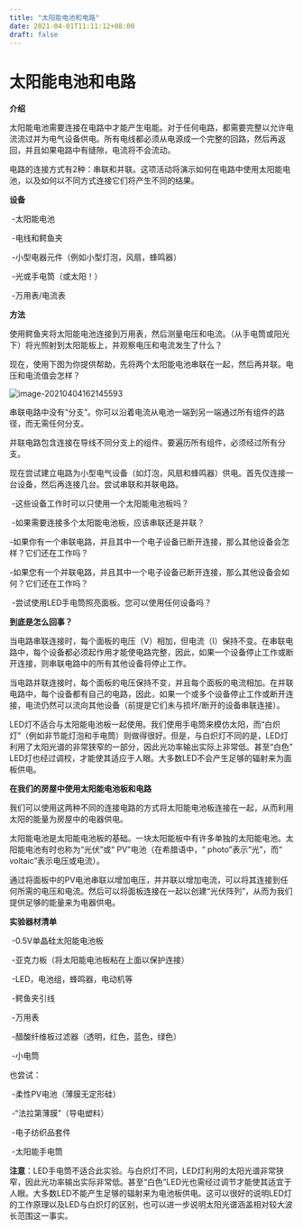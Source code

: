 ```yaml
---
title: "太阳能电池和电路"
date: 2021-04-01T11:11:12+08:00
draft: false
---
```


太阳能电池和电路
===========================

**介绍**

​		太阳能电池需要连接在电路中才能产生电能。对于任何电路，都需要完整以允许电流流过并为电气设备供电。所有电线都必须从电源成一个完整的回路，然后再返回，并且如果电路中有缝隙，电流将不会流动。

​		电路的连接方式有2种：串联和并联。这项活动将演示如何在电路中使用太阳能电池，以及如何以不同方式连接它们将产生不同的结果。

**设备**

​		-太阳能电池

​		-电线和鳄鱼夹

​		-小型电器元件（例如小型灯泡，风扇，蜂鸣器）

​		-光或手电筒（或太阳！）

​		-万用表/电流表

**方法**

​    	使用鳄鱼夹将太阳能电池连接到万用表，然后测量电压和电流。（从手电筒或阳光下）将光照射到太阳能板上，并观察电压和电流发生了什么？

​		现在，使用下图为你提供帮助，先将两个太阳能电池串联在一起，然后再并联。电压和电流值会怎样？

![image-20210404162145593](C:\Users\asus\AppData\Roaming\Typora\typora-user-images\image-20210404162145593.png)

​		串联电路中没有“分支”。你可以沿着电流从电池一端到另一端通过所有组件的路径，而无需任何分支。

​		并联电路包含连接在导线不同分支上的组件。要遍历所有组件，必须经过所有分支。

​		现在尝试建立电路为小型电气设备（如灯泡，风扇和蜂鸣器）供电。首先仅连接一台设备，然后再连接几台。尝试串联和并联电路。

​		-这些设备工作时可以只使用一个太阳能电池板吗？ 

​		-如果需要连接多个太阳能电池板，应该串联还是并联？ 

​		-如果你有一个串联电路，并且其中一个电子设备已断开连接，那么其他设备会怎样？它们还在工作吗？

​		-如果您有一个并联电路，并且其中一个电子设备已断开连接，那么其他设备会如何？它们还在工作吗？ 

​		-尝试使用LED手电筒照亮面板。您可以使用任何设备吗？

**到底是怎么回事？**

​		当电路串联连接时，每个面板的电压（V）相加，但电流（I）保持不变。在串联电路中，每个设备都必须起作用才能使电路完整，因此，如果一个设备停止工作或断开连接，则串联电路中的所有其他设备将停止工作。

​		当电路并联连接时，每个面板的电压保持不变，并且每个面板的电流相加。在并联电路中，每个设备都有自己的电路，因此，如果一个或多个设备停止工作或断开连接，电流仍然可以流向其他设备（前提是它们未与损坏/断开的设备串联连接）。

​		LED灯不适合与太阳能电池板一起使用。我们使用手电筒来模仿太阳，而“白炽灯”（例如非节能灯泡和手电筒）则做得很好。但是，与白炽灯不同的是，LED灯利用了太阳光谱的非常狭窄的一部分，因此光功率输出实际上非常低。甚至“白色” LED灯也经过调校，才能使其适应于人眼。大多数LED不会产生足够的辐射来为面板供电。

**在我们的房屋中使用太阳能电池板和电路** 

​		我们可以使用这两种不同的连接电路的方式将太阳能电池板连接在一起，从而利用太阳的能量为房屋中的电器供电。 

​		太阳能电池是太阳能电池板的基础。一块太阳能板中有许多单独的太阳能电池。太阳能电池有时也称为“光伏”或“ PV”电池（在希腊语中，“ photo”表示“光”，而“ voltaic”表示电压或电流）。 

​		通过将面板中的PV电池串联以增加电压，并并联以增加电流，可以将其连接到任何所需的电压和电流。然后可以将面板连接在一起以创建“光伏阵列”，从而为我们提供足够的能量来为电器供电。

**实验器材清单**

​		-0.5V单晶硅太阳能电池板

​		-亚克力板（将太阳能电池板粘在上面以保护连接）

​		-LED，电池组，蜂鸣器，电动机等

​		-鳄鱼夹引线

​		-万用表

​		-醋酸纤维板过滤器（透明，红色，蓝色，绿色）

​		-小电筒

也尝试：

​		-柔性PV电池（薄膜无定形硅）

​		-“法拉第薄膜”（导电塑料）

​		-电子纺织品套件

​		-太阳能手电筒

**注意**：LED手电筒不适合此实验。与白炽灯不同，LED灯利用的太阳光谱非常狭窄，因此光功率输出实际非常低。甚至“白色”LED光也需经过调节才能使其适宜于人眼。大多数LED不能产生足够的辐射来为电池板供电。这可以很好的说明LED灯的工作原理以及LED与白炽灯的区别，也可以进一步说明太阳光谱涵盖相对较大波长范围这一事实。
